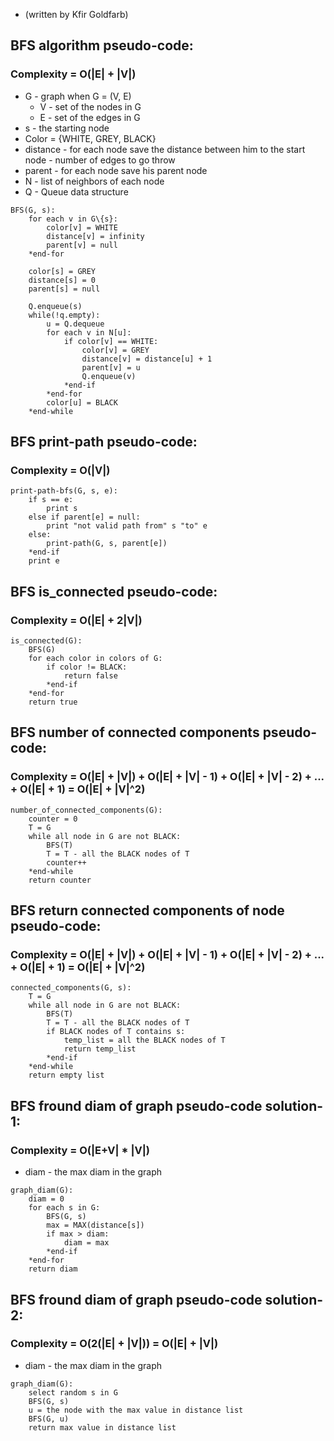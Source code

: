 * (written by Kfir Goldfarb)

## BFS algorithm pseudo-code:
### Complexity = O(|E| + |V|)

* G - graph when G = (V, E)
    * V - set of the nodes in G
    * E - set of the edges in G
* s - the starting node
* Color = {WHITE, GREY, BLACK}
* distance - for each node save the distance between him to the start node - number of edges to go throw
* parent - for each node save his parent node
* N - list of neighbors of each node
* Q - Queue data structure

```
BFS(G, s):
    for each v in G\{s}:
        color[v] = WHITE
        distance[v] = infinity
        parent[v] = null
    *end-for

    color[s] = GREY
    distance[s] = 0
    parent[s] = null
    
    Q.enqueue(s)
    while(!q.empty):
        u = Q.dequeue
        for each v in N[u]:
            if color[v] == WHITE:
                color[v] = GREY
                distance[v] = distance[u] + 1
                parent[v] = u
                Q.enqueue(v)
            *end-if
        *end-for
        color[u] = BLACK
    *end-while
```


## BFS print-path pseudo-code:
### Complexity = O(|V|)

```
print-path-bfs(G, s, e):
    if s == e:
        print s
    else if parent[e] = null:
        print "not valid path from" s "to" e
    else:
        print-path(G, s, parent[e])
    *end-if
    print e
```

## BFS is_connected pseudo-code:
### Complexity = O(|E| + 2|V|)

```
is_connected(G):
    BFS(G)
    for each color in colors of G:
        if color != BLACK:
            return false
        *end-if
    *end-for
    return true
```

## BFS number of connected components pseudo-code:
### Complexity = O(|E| + |V|) + O(|E| + |V| - 1) + O(|E| + |V| - 2) + ... + O(|E| + 1) = O(|E| + |V|^2)

```
number_of_connected_components(G):
    counter = 0
    T = G
    while all node in G are not BLACK:
        BFS(T)
        T = T - all the BLACK nodes of T
        counter++
    *end-while
    return counter 
```

## BFS return connected components of node pseudo-code:
### Complexity = O(|E| + |V|) + O(|E| + |V| - 1) + O(|E| + |V| - 2) + ... + O(|E| + 1) = O(|E| + |V|^2)

```
connected_components(G, s):
    T = G
    while all node in G are not BLACK:
        BFS(T)
        T = T - all the BLACK nodes of T
        if BLACK nodes of T contains s:
            temp_list = all the BLACK nodes of T
            return temp_list
        *end-if
    *end-while
    return empty list
```

## BFS fround diam of graph pseudo-code solution-1:
### Complexity = O(|E+V| * |V|)

* diam - the max diam in the graph

```
graph_diam(G):
    diam = 0
    for each s in G:
        BFS(G, s)
        max = MAX(distance[s])
        if max > diam:
            diam = max
        *end-if
    *end-for
    return diam
```

## BFS fround diam of graph pseudo-code solution-2:
### Complexity = O(2(|E| + |V|)) = O(|E| + |V|)

* diam - the max diam in the graph

```
graph_diam(G):
    select random s in G
    BFS(G, s)
    u = the node with the max value in distance list
    BFS(G, u)
    return max value in distance list    
```
